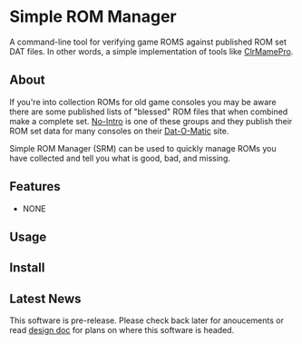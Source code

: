 # Simple ROM Manager

A command-line tool for verifying game ROMS against published ROM set DAT files. In other words, a simple implementation of tools like [ClrMamePro](https://mamedev.emulab.it/clrmamepro/).

## About

If you're into collection ROMs for old game consoles you may be aware there are some published lists of "blessed" ROM files that when combined make a complete set. [No-Intro](http://no-intro.org/) is one of these groups and they publish their ROM set data for many consoles on their [Dat-O-Matic](http://datomatic.no-intro.org/) site.

Simple ROM Manager (SRM) can be used to quickly manage ROMs you have collected and tell you what is good, bad, and missing.

## Features

* NONE

## Usage

## Install

## Latest News

This software is pre-release. Please check back later for anoucements or read [design doc](design.md) for plans on where this software is headed.
